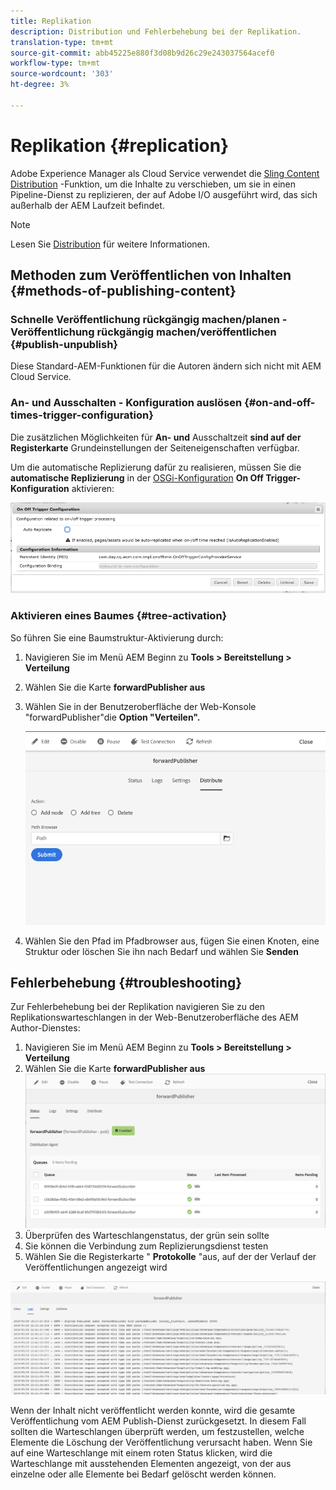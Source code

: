 ```yaml
---
title: Replikation
description: Distribution und Fehlerbehebung bei der Replikation.
translation-type: tm+mt
source-git-commit: abb45225e880f3d08b9d26c29e243037564acef0
workflow-type: tm+mt
source-wordcount: '303'
ht-degree: 3%

---
```



# Replikation {#replication}

Adobe Experience Manager als Cloud Service verwendet die [Sling Content Distribution](https://sling.apache.org/documentation/bundles/content-distribution.html) -Funktion, um die Inhalte zu verschieben, um sie in einen Pipeline-Dienst zu replizieren, der auf Adobe I/O ausgeführt wird, das sich außerhalb der AEM Laufzeit befindet.

>[!NOTE]
>
>Lesen Sie [Distribution](/help/core-concepts/architecture.md#content-distribution) für weitere Informationen.

## Methoden zum Veröffentlichen von Inhalten {#methods-of-publishing-content}

### Schnelle Veröffentlichung rückgängig machen/planen - Veröffentlichung rückgängig machen/veröffentlichen {#publish-unpublish}

Diese Standard-AEM-Funktionen für die Autoren ändern sich nicht mit AEM Cloud Service.

### An- und Ausschalten - Konfiguration auslösen {#on-and-off-times-trigger-configuration}

Die zusätzlichen Möglichkeiten für **An- und** Ausschaltzeit **sind auf der Registerkarte** Grundeinstellungen der Seiteneigenschaften [](/help/sites-cloud/authoring/fundamentals/page-properties.md#basic)verfügbar.

Um die automatische Replizierung dafür zu realisieren, müssen Sie die **automatische Replizierung** in der [OSGi-Konfiguration](/help/implementing/deploying/configuring-osgi.md) **On Off Trigger-Konfiguration** aktivieren:

![OSGi-On-Off-Auslöserkonfiguration](/help/operations/assets/replication-on-off-trigger.png)

### Aktivieren eines Baumes {#tree-activation}

So führen Sie eine Baumstruktur-Aktivierung durch:

1. Navigieren Sie im Menü AEM Beginn zu **Tools > Bereitstellung > Verteilung**
2. Wählen Sie die Karte **forwardPublisher aus**
3. Wählen Sie in der Benutzeroberfläche der Web-Konsole &quot;forwardPublisher&quot;die **Option &quot;Verteilen&quot;.**

   ![](assets/distribute.png "DistributeDistribute")
4. Wählen Sie den Pfad im Pfadbrowser aus, fügen Sie einen Knoten, eine Struktur oder löschen Sie ihn nach Bedarf und wählen Sie **Senden**

## Fehlerbehebung {#troubleshooting}

Zur Fehlerbehebung bei der Replikation navigieren Sie zu den Replikationswarteschlangen in der Web-Benutzeroberfläche des AEM Author-Dienstes:

1. Navigieren Sie im Menü AEM Beginn zu **Tools > Bereitstellung > Verteilung**
2. Wählen Sie die Karte **forwardPublisher aus**
   ![](assets/status.png "StatusStatus")
3. Überprüfen des Warteschlangenstatus, der grün sein sollte
4. Sie können die Verbindung zum Replizierungsdienst testen
5. Wählen Sie die Registerkarte &quot; **Protokolle** &quot;aus, auf der der Verlauf der Veröffentlichungen angezeigt wird

![](assets/logs.png "LogsLogs")

Wenn der Inhalt nicht veröffentlicht werden konnte, wird die gesamte Veröffentlichung vom AEM Publish-Dienst zurückgesetzt.
In diesem Fall sollten die Warteschlangen überprüft werden, um festzustellen, welche Elemente die Löschung der Veröffentlichung verursacht haben. Wenn Sie auf eine Warteschlange mit einem roten Status klicken, wird die Warteschlange mit ausstehenden Elementen angezeigt, von der aus einzelne oder alle Elemente bei Bedarf gelöscht werden können.
